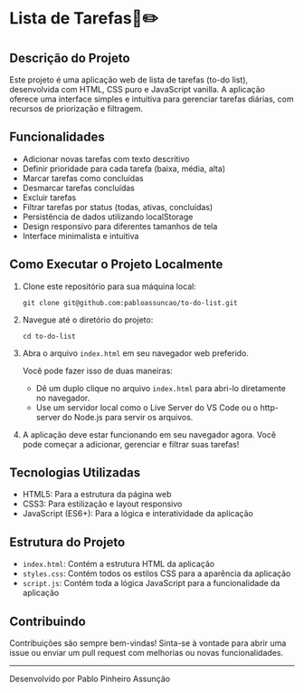 # Lista de Tarefas📖✏️

## Descrição do Projeto

Este projeto é uma aplicação web de lista de tarefas (to-do list), desenvolvida com HTML, CSS puro e JavaScript vanilla. A aplicação oferece uma interface simples e intuitiva para gerenciar tarefas diárias, com recursos de priorização e filtragem.

## Funcionalidades

- Adicionar novas tarefas com texto descritivo
- Definir prioridade para cada tarefa (baixa, média, alta)
- Marcar tarefas como concluídas
- Desmarcar tarefas concluídas
- Excluir tarefas
- Filtrar tarefas por status (todas, ativas, concluídas)
- Persistência de dados utilizando localStorage
- Design responsivo para diferentes tamanhos de tela
- Interface minimalista e intuitiva

## Como Executar o Projeto Localmente

1. Clone este repositório para sua máquina local:
   ```
   git clone git@github.com:pabloassuncao/to-do-list.git
   ```

2. Navegue até o diretório do projeto:
   ```
   cd to-do-list
   ```

3. Abra o arquivo `index.html` em seu navegador web preferido.

   Você pode fazer isso de duas maneiras:
   - Dê um duplo clique no arquivo `index.html` para abri-lo diretamente no navegador.
   - Use um servidor local como o Live Server do VS Code ou o http-server do Node.js para servir os arquivos.

4. A aplicação deve estar funcionando em seu navegador agora. Você pode começar a adicionar, gerenciar e filtrar suas tarefas!

## Tecnologias Utilizadas

- HTML5: Para a estrutura da página web
- CSS3: Para estilização e layout responsivo
- JavaScript (ES6+): Para a lógica e interatividade da aplicação

## Estrutura do Projeto

- `index.html`: Contém a estrutura HTML da aplicação
- `styles.css`: Contém todos os estilos CSS para a aparência da aplicação
- `script.js`: Contém toda a lógica JavaScript para a funcionalidade da aplicação

## Contribuindo

Contribuições são sempre bem-vindas! Sinta-se à vontade para abrir uma issue ou enviar um pull request com melhorias ou novas funcionalidades.

---

Desenvolvido por Pablo Pinheiro Assunção
